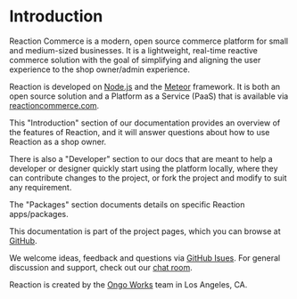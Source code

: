 # Introduction
Reaction Commerce is a modern, open source commerce platform for small and medium-sized businesses. It is a lightweight, real-time reactive commerce solution with the goal of simplifying and aligning the user experience to the shop owner/admin experience.

Reaction is developed on [Node.js](//nodejs.org) and the [Meteor](//meteor.com) framework. It is both an open source solution and a Platform as a Service (PaaS) that is available via [reactioncommerce.com](//reactioncommerce.com).

This "Introduction" section of our documentation provides an overview of the features of Reaction, and it will answer questions about how to use Reaction as a shop owner. 

There is also a "Developer" section to our docs that are meant to help a developer or designer quickly start using the platform locally, where they can contribute changes to the project, or fork the project and modify to suit any requirement.

The "Packages" section documents details on specific Reaction apps/packages.

This documentation is part of the project pages, which you can browse at [GitHub](github.com/reactioncommerce/).

We welcome ideas, feedback and questions via [GitHub Isues](//github.com/reactioncommerce/reaction/issues?state=open). For general discussion and support, check out our [chat room](//gitter.im/reactioncommerce/reaction).

Reaction is created by the [Ongo Works](http://ongoworks.com) team in Los Angeles, CA.